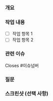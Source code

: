 ### 개요
<!-- 이 PR이 왜 필요한지 간단히 설명해주세요 -->

### 작업 내용
<!-- 이 PR에서 어떤 작업을 했는지 자세히 설명해주세요. 변경된 내용을 목록 혹은 체크리스트로 나열해주세요 -->

- [ ] 작업 항목 1
- [ ] 작업 항목 2

### 관련 이슈
<!-- 이 PR과 관련된 이슈가 있다면 여기에 링크를 포함해주세요 -->

Closes #이슈넘버

### 질문
<!-- 궁금한 점이나 주의해서 봐야할 부분이 있다면 알려주세요 -->

### 스크린샷 (선택 사항)
<!-- 변경된 화면이나 기능을 보여주는 스크린샷이 있다면 여기에 첨부해주세요 -->
